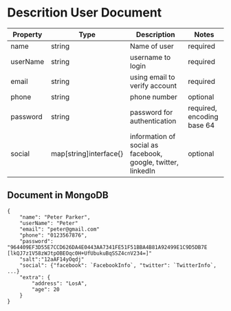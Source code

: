 Descrition User Document
========================


| Property | Type | Description | Notes 
| --- | --- | --- | --- |
| name | string | Name of user | required
| userName | string | username to login | required
| email | string | using email to verify account | required
| phone | string | phone number | optional
| password | string | password for authentication | required, encoding base 64
| social | map[string]interface{} | information of social as facebook, google, twitter, linkedIn | optional


## Document in MongoDB
	{	
		"name": "Peter Parker",
		"userName": "Peter"
		"email": "peter@gmail.com"
		"phone": "0123567876",
		"password": "964409EF3D55E7CCD626DA4E0443AA7341FE51F51BBA4B81A92499E1C9D5DB7E [lkQJ7z1V58zWJtpOBEOqc0H+UfUbukuBqSSZ4cnV234=]"
		"salt":"12aAF14yOqdj"
		"social": {"facebook": `FacebookInfo`, "twitter": `TwitterInfo`, ...}
		"extra": {
			"address": "LosA",
			"age": 20
		}
	}
